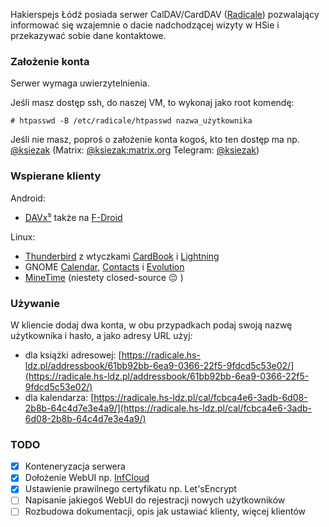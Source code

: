 Hakierspejs Łódź posiada serwer CalDAV/CardDAV ([Radicale](https://radicale.org/)) pozwalający informować się wzajemnie o dacie nadchodzącej wizyty w HSie i przekazywać sobie dane kontaktowe.

### Założenie konta
Serwer wymaga uwierzytelnienia.

Jeśli masz dostęp ssh, do naszej VM, to wykonaj jako root komendę:

`# htpasswd -B /etc/radicale/htpasswd nazwa_użytkownika`

Jeśli nie masz, poproś o założenie konta kogoś, kto ten dostęp ma np. [@ksiezak](https://github.com/ksiezak) (Matrix: [@ksiezak:matrix.org](https://matrix.to/#/@ksiezak:matrix.org) Telegram: [@ksiezak](https://t.me/ksiezak))

### Wspierane klienty

Android: 
- [DAVx⁵](https://www.davx5.com/) także na [F-Droid](https://f-droid.org/en/packages/at.bitfire.davdroid/)

Linux:
- [Thunderbird](https://www.thunderbird.net/pl/) z wtyczkami [CardBook](https://addons.thunderbird.net/pl/thunderbird/addon/cardbook/) i [Lightning](https://addons.thunderbird.net/pl/thunderbird/addon/lightning/)
- GNOME [Calendar](https://wiki.gnome.org/Apps/Calendar), [Contacts](https://wiki.gnome.org/Apps/Contacts) i [Evolution](https://wiki.gnome.org/Apps/Evolution)
- [MineTime](https://minetime.ai/) (niestety closed-source 😔 )

### Używanie

W kliencie dodaj dwa konta, w obu przypadkach podaj swoją nazwę użytkownika i hasło, a jako adresy URL użyj:
- dla książki adresowej: [https://radicale.hs-ldz.pl/addressbook/61bb92bb-6ea9-0366-22f5-9fdcd5c53e02/](https://radicale.hs-ldz.pl/addressbook/61bb92bb-6ea9-0366-22f5-9fdcd5c53e02/)
- dla kalendarza: [https://radicale.hs-ldz.pl/cal/fcbca4e6-3adb-6d08-2b8b-64c4d7e3e4a9/](https://radicale.hs-ldz.pl/cal/fcbca4e6-3adb-6d08-2b8b-64c4d7e3e4a9/) 


### TODO
- [x] Konteneryzacja serwera
- [x] Dołożenie WebUI np. [InfCloud](https://www.inf-it.com/open-source/clients/infcloud/)
- [x] Ustawienie prawilnego certyfikatu np. Let'sEncrypt
- [ ] Napisanie jakiegoś WebUI do rejestracji nowych użytkowników
- [ ] Rozbudowa dokumentacji, opis jak ustawiać klienty, więcej klientów